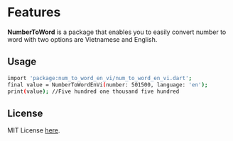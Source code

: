# Features
**NumberToWord** is a package that enables you to easily convert number to word with two options are Vietnamese and English.
## Usage
```sh
import 'package:num_to_word_en_vi/num_to_word_en_vi.dart';
final value = NumberToWordEnVi(number: 501500, language: 'en');
print(value); //Five hundred one thousand five hundred
``` 
## License
MIT License [here](https://github.com/DoTungLam96/number_to_word_vi_en/blob/main/LICENSE).

